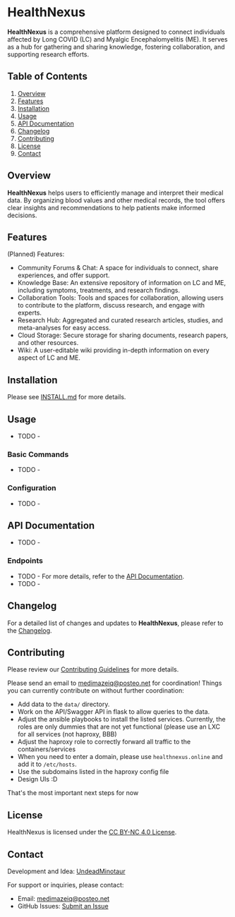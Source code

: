 # HealthNexus
**HealthNexus** is a comprehensive platform designed to connect individuals affected by Long COVID (LC) and Myalgic Encephalomyelitis (ME). It serves as a hub for gathering and sharing knowledge, fostering collaboration, and supporting research efforts.

## Table of Contents

1. [Overview](#Overview)
2. [Features](#Features)
3. [Installation](#Installation)
4. [Usage](#Usage)
5. [API Documentation](#API-Documentation)
6. [Changelog](#Changelog)
7. [Contributing](#Contributing)
8. [License](#License)
9. [Contact](#Contact)


## Overview
**HealthNexus** helps users to efficiently manage and interpret their medical data. By organizing blood values and other medical records, the tool offers clear insights and recommendations to help patients make informed decisions.

## Features
(Planned) Features:
- Community Forums & Chat: A space for individuals to connect, share experiences, and offer support.
- Knowledge Base: An extensive repository of information on LC and ME, including symptoms, treatments, and research findings.
- Collaboration Tools: Tools and spaces for collaboration, allowing users to contribute to the platform, discuss research, and engage with experts.
- Research Hub: Aggregated and curated research articles, studies, and meta-analyses for easy access.
- Cloud Storage: Secure storage for sharing documents, research papers, and other resources.
- Wiki: A user-editable wiki providing in-depth information on every aspect of LC and ME.

## Installation

Please see [INSTALL.md](INSTALL.md) for more details.

## Usage
- TODO - 
### Basic Commands
- TODO - 
### Configuration
- TODO - 


## API Documentation
- TODO - 
### Endpoints
- TODO - 
For more details, refer to the [API Documentation]().
- TODO - 

## Changelog

For a detailed list of changes and updates to **HealthNexus**, please refer to the [Changelog](CHANGELOG.md).

## Contributing

Please review our [Contributing Guidelines](CONTRIBUTING.md) for more details.

Please send an email to [medimazeiq@posteo.net](mailto:medimazeiq@posteo.net) for coordination!
Things you can currently contribute on without further coordination:

- Add data to the `data/` directory.
- Work on the API/Swagger API in flask to allow queries to the data.
- Adjust the ansible playbooks to install the listed services. Currently, the roles are only dummies that are not yet functional (please use an LXC for all services (not haproxy, BBB)
- Adjust the haproxy role to correctly forward all traffic to the containers/services
- When you need to enter a domain, please use `healthnexus.online` and add it to `/etc/hosts`.
- Use the subdomains listed in the haproxy config file
- Design UIs :D

That's the most important next steps for now

## License
HealthNexus is licensed under the [CC BY-NC 4.0 License](LICENSE).

## Contact

Development and Idea: [UndeadMinotaur](https://github.com/UndeadMinotaur)

For support or inquiries, please contact:

- Email: [medimazeiq@posteo.net](mailto:medimazeiq@posteo.net)
- GitHub Issues: [Submit an Issue](https://github.com/UndeadMinotaur/HealthNexus/issues)
